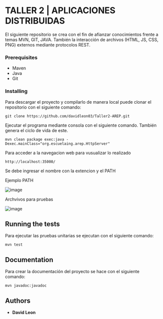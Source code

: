 # TALLER 2 | APLICACIONES DISTRIBUIDAS

El siguiente repositorio se crea con el fin de afianzar conocimientos frente a temas MVN, GIT, JAVA. También la interacción de archivos (HTML, JS, CSS, PNG) externos mediante protocolos REST.


### Prerequisites

 - Maven
 - Java 
 - Git 

### Installing

Para descargar el proyecto y compilarlo de manera local puede clonar el repositorio con el siguiente comando:

    git clone https://github.com/davidleon03/Taller2-AREP.git
     

Ejecutar el programa mediante consola con el siguiente comando. También genera el ciclo de vida de este.

    mvn clean package exec:java -Dexec.mainClass="org.escuelaing.arep.HttpServer"
    
Para acceder a la navegacion web para vusualizar lo realizado

    http://localhost:35000/
    
Se debe ingresar el nombre con la extencion y el PATH

Ejemplo PATH

![image](https://user-images.githubusercontent.com/98216838/217991387-9aaed9d4-dbab-4b54-8e23-2445286324ff.png)

Archvivos para pruebas

![image](https://user-images.githubusercontent.com/98216838/217992182-75f515af-827e-48e7-b6fa-7d13af141a81.png)



## Running the tests

Para ejecutar las pruebas unitarias se ejecutan con el siguiente comando: 

    mvn test

## Documentation

Para crear la documentación del proyecto se hace con el siguiente comando:
    
    mvn javadoc:javadoc
    

## Authors

* **David Leon** 
